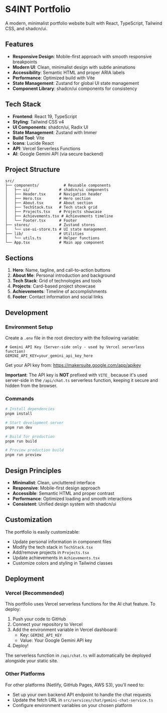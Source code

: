 # S4INT Portfolio

A modern, minimalist portfolio website built with React, TypeScript, Tailwind CSS, and shadcn/ui.

## Features

- **Responsive Design**: Mobile-first approach with smooth responsive breakpoints
- **Modern UI**: Clean, minimalist design with subtle animations
- **Accessibility**: Semantic HTML and proper ARIA labels
- **Performance**: Optimized build with Vite
- **State Management**: Zustand for global UI state management
- **Component Library**: shadcn/ui components for consistency

## Tech Stack

- **Frontend**: React 19, TypeScript
- **Styling**: Tailwind CSS v4
- **UI Components**: shadcn/ui, Radix UI
- **State Management**: Zustand with Immer
- **Build Tool**: Vite
- **Icons**: Lucide React
- **API**: Vercel Serverless Functions
- **AI**: Google Gemini API (via secure backend)

## Project Structure

```
src/
├── components/           # Reusable components
│   ├── ui/             # shadcn/ui components
│   ├── Header.tsx      # Navigation header
│   ├── Hero.tsx        # Hero section
│   ├── About.tsx       # About section
│   ├── TechStack.tsx   # Tech stack grid
│   ├── Projects.tsx    # Projects showcase
│   ├── Achievements.tsx # Achievements timeline
│   └── Footer.tsx      # Footer
├── stores/             # Zustand stores
│   └── use-ui-store.ts # UI state management
├── lib/                # Utilities
│   └── utils.ts        # Helper functions
└── App.tsx             # Main app component
```

## Sections

1. **Hero**: Name, tagline, and call-to-action buttons
2. **About Me**: Personal introduction and background
3. **Tech Stack**: Grid of technologies and tools
4. **Projects**: Card-based project showcase
5. **Achievements**: Timeline of accomplishments
6. **Footer**: Contact information and social links

## Development

### Environment Setup

Create a `.env` file in the root directory with the following variable:

```env
# Gemini API Key (Server-side only - used by Vercel serverless function)
GEMINI_API_KEY=your_gemini_api_key_here
```

Get your API key from: https://makersuite.google.com/app/apikey

**Important**: The API key is **NOT** prefixed with `VITE_` because it's used server-side in the `/api/chat.ts` serverless function, keeping it secure and hidden from the browser.

### Commands

```bash
# Install dependencies
pnpm install

# Start development server
pnpm run dev

# Build for production
pnpm run build

# Preview production build
pnpm run preview
```

## Design Principles

- **Minimalist**: Clean, uncluttered interface
- **Responsive**: Mobile-first design approach
- **Accessible**: Semantic HTML and proper contrast
- **Performance**: Optimized loading and smooth interactions
- **Consistent**: Unified design system with shadcn/ui

## Customization

The portfolio is easily customizable:

- Update personal information in component files
- Modify the tech stack in `TechStack.tsx`
- Add/remove projects in `Projects.tsx`
- Update achievements in `Achievements.tsx`
- Customize colors and styling in Tailwind classes

## Deployment

### Vercel (Recommended)

This portfolio uses Vercel serverless functions for the AI chat feature. To deploy:

1. Push your code to GitHub
2. Connect your repository to Vercel
3. Add the environment variable in Vercel dashboard:
   - Key: `GEMINI_API_KEY`
   - Value: Your Google Gemini API key
4. Deploy!

The serverless function in `/api/chat.ts` will automatically be deployed alongside your static site.

### Other Platforms

For other platforms (Netlify, GitHub Pages, AWS S3), you'll need to:
- Set up your own backend API endpoint to handle the chat requests
- Update the fetch URL in `src/services/chat/gemini-chat-service.ts`
- Configure environment variables on your chosen platform